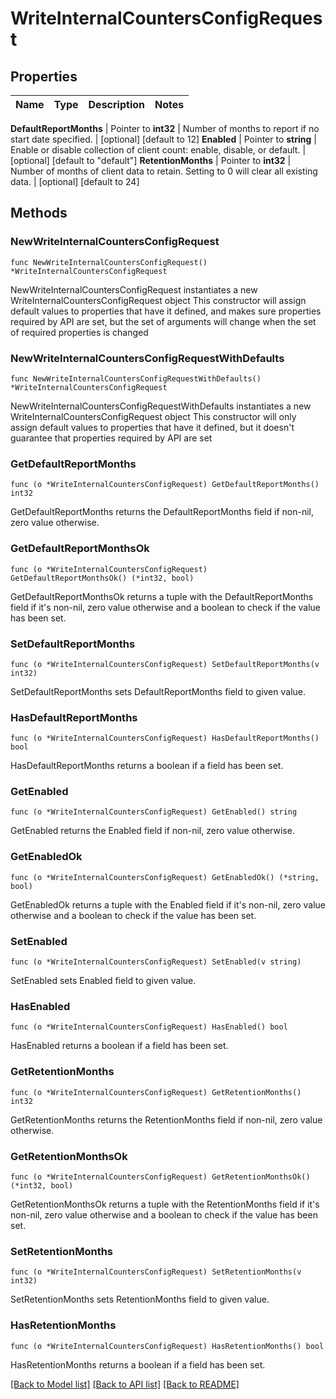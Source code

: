 # WriteInternalCountersConfigRequest


## Properties

Name | Type | Description | Notes
------------ | ------------- | ------------- | -------------


**DefaultReportMonths** | Pointer to **int32** | Number of months to report if no start date specified. | [optional] [default to 12]
**Enabled** | Pointer to **string** | Enable or disable collection of client count: enable, disable, or default. | [optional] [default to "default"]
**RetentionMonths** | Pointer to **int32** | Number of months of client data to retain. Setting to 0 will clear all existing data. | [optional] [default to 24]



## Methods


### NewWriteInternalCountersConfigRequest

`func NewWriteInternalCountersConfigRequest() *WriteInternalCountersConfigRequest`

NewWriteInternalCountersConfigRequest instantiates a new WriteInternalCountersConfigRequest object
This constructor will assign default values to properties that have it defined,
and makes sure properties required by API are set, but the set of arguments
will change when the set of required properties is changed

### NewWriteInternalCountersConfigRequestWithDefaults

`func NewWriteInternalCountersConfigRequestWithDefaults() *WriteInternalCountersConfigRequest`

NewWriteInternalCountersConfigRequestWithDefaults instantiates a new WriteInternalCountersConfigRequest object
This constructor will only assign default values to properties that have it defined,
but it doesn't guarantee that properties required by API are set


### GetDefaultReportMonths

`func (o *WriteInternalCountersConfigRequest) GetDefaultReportMonths() int32`

GetDefaultReportMonths returns the DefaultReportMonths field if non-nil, zero value otherwise.

### GetDefaultReportMonthsOk

`func (o *WriteInternalCountersConfigRequest) GetDefaultReportMonthsOk() (*int32, bool)`

GetDefaultReportMonthsOk returns a tuple with the DefaultReportMonths field if it's non-nil, zero value otherwise
and a boolean to check if the value has been set.

### SetDefaultReportMonths

`func (o *WriteInternalCountersConfigRequest) SetDefaultReportMonths(v int32)`

SetDefaultReportMonths sets DefaultReportMonths field to given value.


### HasDefaultReportMonths

`func (o *WriteInternalCountersConfigRequest) HasDefaultReportMonths() bool`

HasDefaultReportMonths returns a boolean if a field has been set.




### GetEnabled

`func (o *WriteInternalCountersConfigRequest) GetEnabled() string`

GetEnabled returns the Enabled field if non-nil, zero value otherwise.

### GetEnabledOk

`func (o *WriteInternalCountersConfigRequest) GetEnabledOk() (*string, bool)`

GetEnabledOk returns a tuple with the Enabled field if it's non-nil, zero value otherwise
and a boolean to check if the value has been set.

### SetEnabled

`func (o *WriteInternalCountersConfigRequest) SetEnabled(v string)`

SetEnabled sets Enabled field to given value.


### HasEnabled

`func (o *WriteInternalCountersConfigRequest) HasEnabled() bool`

HasEnabled returns a boolean if a field has been set.




### GetRetentionMonths

`func (o *WriteInternalCountersConfigRequest) GetRetentionMonths() int32`

GetRetentionMonths returns the RetentionMonths field if non-nil, zero value otherwise.

### GetRetentionMonthsOk

`func (o *WriteInternalCountersConfigRequest) GetRetentionMonthsOk() (*int32, bool)`

GetRetentionMonthsOk returns a tuple with the RetentionMonths field if it's non-nil, zero value otherwise
and a boolean to check if the value has been set.

### SetRetentionMonths

`func (o *WriteInternalCountersConfigRequest) SetRetentionMonths(v int32)`

SetRetentionMonths sets RetentionMonths field to given value.


### HasRetentionMonths

`func (o *WriteInternalCountersConfigRequest) HasRetentionMonths() bool`

HasRetentionMonths returns a boolean if a field has been set.









[[Back to Model list]](../README.md#documentation-for-models) [[Back to API list]](../README.md#documentation-for-api-endpoints) [[Back to README]](../README.md)


